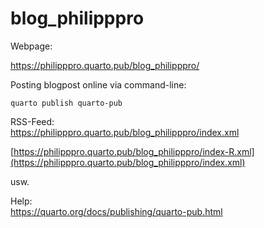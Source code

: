 # blog_philipppro

Webpage:

<https://philipppro.quarto.pub/blog_philipppro/>

Posting blogpost online via command-line:

```         
quarto publish quarto-pub
```

RSS-Feed:\
<https://philipppro.quarto.pub/blog_philipppro/index.xml>

[https://philipppro.quarto.pub/blog_philipppro/index-R.xml](https://philipppro.quarto.pub/blog_philipppro/index.xml)

usw.

Help:\
<https://quarto.org/docs/publishing/quarto-pub.html>
